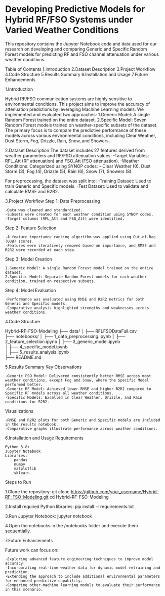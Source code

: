 # Developing Predictive Models for Hybrid RF/FSO Systems under Varied Weather Conditions

This repository contains the Jupyter Notebook code and data used for our research on developing and comparing Generic and Specific Random Forest models for predicting RF and FSO channel attenuation under various weather conditions.

Table of Contents
    1.Introduction
    2.Dataset Description
    3.Project Workflow
    4.Code Structure
    5.Results Summary
    6.Installation and Usage
    7.Future Enhancements

1.Introduction

Hybrid RF/FSO communication systems are highly sensitive to environmental conditions. This project aims to improve the accuracy of attenuation predictions by     leveraging Machine Learning models. We implemented and evaluated two approaches:
    1.Generic Model: A single Random Forest trained on the entire dataset.
    2.Specific Model: Seven Random Forest models trained on weather-specific subsets of the dataset.
The primary focus is to compare the predictive performance of these models across various environmental conditions, including Clear Weather, Dust Storm, Fog,     Drizzle, Rain, Snow, and Showers.

2.Dataset Description
The dataset includes 27 features derived from weather parameters and RF/FSO attenuation values:
    -Target Variables: RFL_Att (RF attenuation) and FSO_Att (FSO attenuation).
    -Weather Conditions: Categorized using SYNOP codes:
      - Clear Weather (0), Dust Storm (3), Fog (4), Drizzle (5), Rain (6), Snow (7), Showers (8).

For preprocessing, the dataset was split into:
    -Training Dataset: Used to train Generic and Specific models.
    -Test Dataset: Used to validate and calculate RMSE and R2R2.

3.Project Workflow
Step 1: Data Preprocessing

    -Data was cleaned and standardized.
    -Subsets were created for each weather condition using SYNOP codes.
    -Target columns (RFL_Att and FSO_Att) were identified.

Step 2: Feature Selection

    -A feature importance ranking algorithm was applied using Out-of-Bag (OOB) scores.
    -Features were iteratively removed based on importance, and RMSE and R2R2 were recorded at each step.

Step 3: Model Creation

    1.Generic Model: A single Random Forest model trained on the entire dataset.
    2.Specific Model: Separate Random Forest models for each weather condition, trained on respective subsets.

Step 4: Model Evaluation

    -Performance was evaluated using RMSE and R2R2 metrics for both Generic and Specific models.
    -Comparative analysis highlighted strengths and weaknesses across weather conditions.

4.Code Structure

Hybrid-RF-FSO-Modeling
├── data/
│   ├── RFLFSODataFull.csv         
├── notebooks/
│   ├── 1_data_preprocessing.ipynb 
│   ├── 2_feature_selection.ipynb 
│   ├── 3_generic_model.ipynb     
│   ├── 4_specific_model.ipynb     
│   ├── 5_results_analysis.ipynb  
├── README.md                      

5.Results Summary
Key Observations

    -Generic FSO Model: Delivered consistently better RMSE across most weather conditions, except Fog and Snow, where the Specific Model performed better.
    -Generic RF Model: Achieved lower RMSE and higher R2R2 compared to Specific RF models across all weather conditions.
    -Specific Models: Excelled in Clear Weather, Drizzle, and Rain conditions for R2R2.

Visualizations

    -RMSE and R2R2 plots for both Generic and Specific models are included in the results notebook.
    -Comparative graphs illustrate performance across weather conditions.

6.Installation and Usage
Requirements

    Python 3.8+
    Jupyter Notebook
    Libraries:
        pandas
        numpy
        matplotlib
        sklearn

Steps to Run

1.Clone the repository:
git clone https://github.com/your_username/Hybrid-RF-FSO-Modeling.git
cd Hybrid-RF-FSO-Modeling

2.Install required Python libraries:
pip install -r requirements.txt

3.Run Jupyter Notebook:
jupyter notebook

4.Open the notebooks in the /notebooks folder and execute them sequentially.

7.Future Enhancements

Future work can focus on:

    -Exploring advanced feature engineering techniques to improve model accuracy.
    -Incorporating real-time weather data for dynamic model retraining and prediction.
    -Extending the approach to include additional environmental parameters for enhanced predictive capability.
    -Comparing other machine learning models to evaluate their performance in this scenario.
